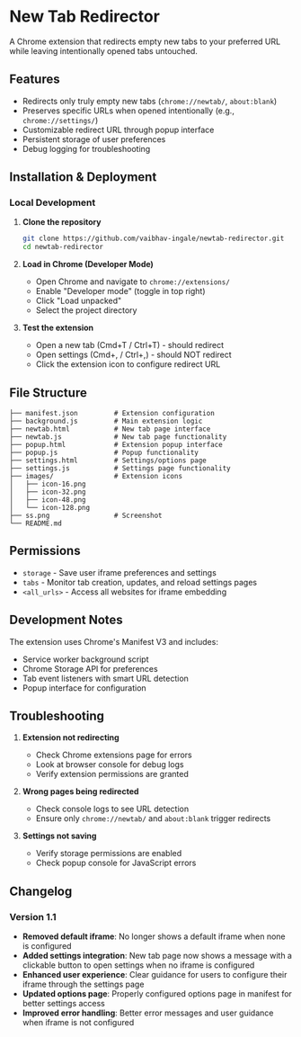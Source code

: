 # New Tab Redirector

A Chrome extension that redirects empty new tabs to your preferred URL while leaving intentionally opened tabs untouched.

## Features

- Redirects only truly empty new tabs (`chrome://newtab/`, `about:blank`)
- Preserves specific URLs when opened intentionally (e.g., `chrome://settings/`)
- Customizable redirect URL through popup interface
- Persistent storage of user preferences
- Debug logging for troubleshooting

## Installation & Deployment

### Local Development

1. **Clone the repository**
   ```bash
   git clone https://github.com/vaibhav-ingale/newtab-redirector.git
   cd newtab-redirector
   ```

2. **Load in Chrome (Developer Mode)**
   - Open Chrome and navigate to `chrome://extensions/`
   - Enable "Developer mode" (toggle in top right)
   - Click "Load unpacked"
   - Select the project directory

3. **Test the extension**
   - Open a new tab (Cmd+T / Ctrl+T) - should redirect
   - Open settings (Cmd+, / Ctrl+,) - should NOT redirect
   - Click the extension icon to configure redirect URL


## File Structure

```
├── manifest.json         # Extension configuration
├── background.js         # Main extension logic
├── newtab.html           # New tab page interface
├── newtab.js             # New tab page functionality
├── popup.html            # Extension popup interface
├── popup.js              # Popup functionality
├── settings.html         # Settings/options page
├── settings.js           # Settings page functionality
├── images/               # Extension icons
│   ├── icon-16.png
│   ├── icon-32.png
│   ├── icon-48.png
│   └── icon-128.png
├── ss.png                # Screenshot
└── README.md
```

## Permissions

- `storage` - Save user iframe preferences and settings
- `tabs` - Monitor tab creation, updates, and reload settings pages
- `<all_urls>` - Access all websites for iframe embedding

## Development Notes

The extension uses Chrome's Manifest V3 and includes:
- Service worker background script
- Chrome Storage API for preferences
- Tab event listeners with smart URL detection
- Popup interface for configuration

## Troubleshooting

1. **Extension not redirecting**
   - Check Chrome extensions page for errors
   - Look at browser console for debug logs
   - Verify extension permissions are granted

2. **Wrong pages being redirected**
   - Check console logs to see URL detection
   - Ensure only `chrome://newtab/` and `about:blank` trigger redirects

3. **Settings not saving**
   - Verify storage permissions are enabled
   - Check popup console for JavaScript errors

## Changelog

### Version 1.1
- **Removed default iframe**: No longer shows a default iframe when none is configured
- **Added settings integration**: New tab page now shows a message with a clickable button to open settings when no iframe is configured
- **Enhanced user experience**: Clear guidance for users to configure their iframe through the settings page
- **Updated options page**: Properly configured options page in manifest for better settings access
- **Improved error handling**: Better error messages and user guidance when iframe is not configured